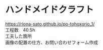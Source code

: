 # ハンドメイドクラフト
https://riona-sato.github.io/po-tohoxorio_1/<br>
工程数　40.5h<br>
工夫した箇所<br>
画像の配置の仕方、お問い合わせフォーム作成

